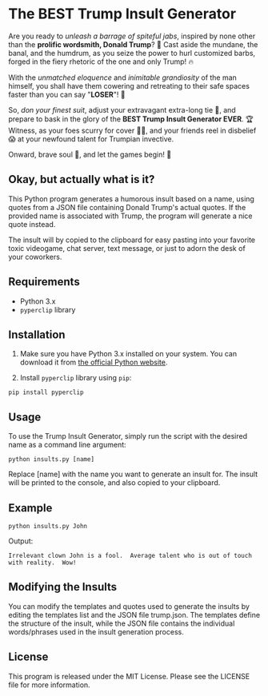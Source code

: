 # The BEST Trump Insult Generator
Are you ready to *unleash a barrage of spiteful jabs*, inspired by none other than the **prolific wordsmith, Donald Trump**? :trumpet: Cast aside the mundane, the banal, and the humdrum, as you seize the power to hurl customized barbs, forged in the fiery rhetoric of the one and only Trump! :fire:

With the *unmatched eloquence* and *inimitable grandiosity* of the man himself, you shall have them cowering and retreating to their safe spaces faster than you can say "**LOSER**"! :rocket:

So, *don your finest suit*, adjust your extravagant extra-long tie :necktie:, and prepare to bask in the glory of the **BEST Trump Insult Generator EVER**. :trophy: Witness, as your foes scurry for cover :running_man:, and your friends reel in disbelief :scream: at your newfound talent for Trumpian invective.

Onward, brave soul :muscle:, and let the games begin! :tada:

## Okay, but actually what is it?

This Python program generates a humorous insult based on a name, using quotes from a JSON file containing Donald Trump's actual quotes. If the provided name is associated with Trump, the program will generate a nice quote instead. 

The insult will by copied to the clipboard for easy pasting into your favorite toxic videogame, chat server, text message, or just to adorn the desk of your coworkers.

## Requirements

- Python 3.x
- `pyperclip` library

## Installation

1. Make sure you have Python 3.x installed on your system. You can download it from [the official Python website](https://www.python.org/downloads/).

2. Install `pyperclip` library using `pip`:

```
pip install pyperclip
```

## Usage
To use the Trump Insult Generator, simply run the script with the desired name as a command line argument:

```
python insults.py [name]
```
Replace [name] with the name you want to generate an insult for. The insult will be printed to the console, and also copied to your clipboard.

## Example
```
python insults.py John
```

Output:

```
Irrelevant clown John is a fool.  Average talent who is out of touch with reality.  Wow!
```

## Modifying the Insults
You can modify the templates and quotes used to generate the insults by editing the templates list and the JSON file trump.json. The templates define the structure of the insult, while the JSON file contains the individual words/phrases used in the insult generation process.

## License
This program is released under the MIT License. Please see the LICENSE file for more information.